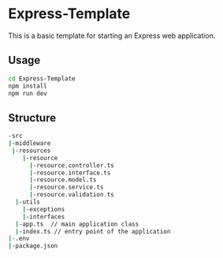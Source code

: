 # Express-Template
This is a basic template for starting an Express web application.

## Usage
```bash
cd Express-Template
npm install
npm run dev
```

## Structure
```zsh
-src
|-middleware
 |-resources
    |-resource
      |-resource.controller.ts
      |-resource.interface.ts
      |-resource.model.ts
      |-resource.service.ts
      |-resource.validation.ts
  |-utils
    |-exceptions
    |-interfaces
  |-app.ts  // main application class
  |-index.ts // entry point of the application
|-.env
|-package.json
```

